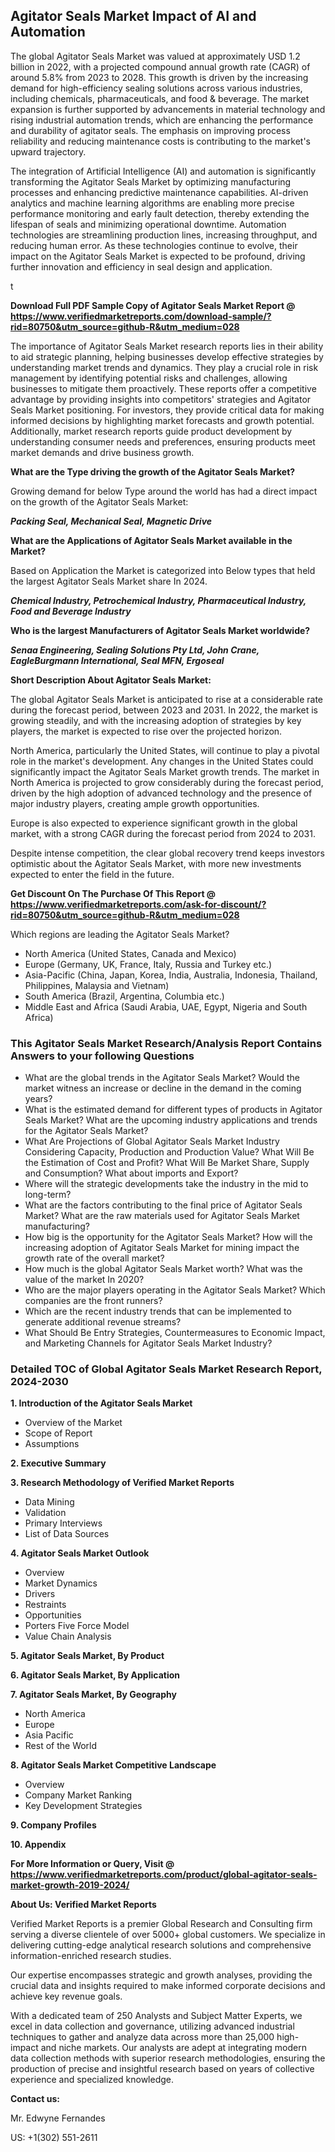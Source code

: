 <h2>Agitator Seals Market Impact of AI and Automation</h2><p>The global Agitator Seals Market was valued at approximately USD 1.2 billion in 2022, with a projected compound annual growth rate (CAGR) of around 5.8% from 2023 to 2028. This growth is driven by the increasing demand for high-efficiency sealing solutions across various industries, including chemicals, pharmaceuticals, and food & beverage. The market expansion is further supported by advancements in material technology and rising industrial automation trends, which are enhancing the performance and durability of agitator seals. The emphasis on improving process reliability and reducing maintenance costs is contributing to the market's upward trajectory.</p><p>The integration of Artificial Intelligence (AI) and automation is significantly transforming the Agitator Seals Market by optimizing manufacturing processes and enhancing predictive maintenance capabilities. AI-driven analytics and machine learning algorithms are enabling more precise performance monitoring and early fault detection, thereby extending the lifespan of seals and minimizing operational downtime. Automation technologies are streamlining production lines, increasing throughput, and reducing human error. As these technologies continue to evolve, their impact on the Agitator Seals Market is expected to be profound, driving further innovation and efficiency in seal design and application.</p>t</p><p id="" class=""><strong>Download Full PDF Sample Copy of Agitator Seals Market Report @ <a href="https://www.verifiedmarketreports.com/download-sample/?rid=80750&utm_source=github-R&utm_medium=028" target="_blank">https://www.verifiedmarketreports.com/download-sample/?rid=80750&utm_source=github-R&utm_medium=028</a></strong></p><p>The importance of&nbsp;Agitator Seals Market research reports lies in their ability to aid strategic planning, helping businesses develop effective strategies by understanding market trends and dynamics. They play a crucial role in risk management by identifying potential risks and challenges, allowing businesses to mitigate them proactively. These reports offer a competitive advantage by providing insights into competitors' strategies and Agitator Seals Market positioning. For investors, they provide critical data for making informed decisions by highlighting market forecasts and growth potential. Additionally, market research reports guide product development by understanding consumer needs and preferences, ensuring products meet market demands and drive business growth.</p><p><strong>What are the&nbsp;Type driving the growth of the Agitator Seals Market?</strong></p><p id="" class="">Growing demand for below Type around the world has had a direct impact on the growth of the Agitator Seals Market:</p><em><strong>Packing Seal, Mechanical Seal, Magnetic Drive</strong></em></p><strong>What are the&nbsp;Applications&nbsp;of Agitator Seals Market available in the Market?</strong></p><p id="" class="">Based on Application the Market is categorized into Below types that held the largest Agitator Seals Market share In 2024.</p><em><strong>Chemical Industry, Petrochemical Industry, Pharmaceutical Industry, Food and Beverage Industry</strong></em></p><strong>Who is the largest Manufacturers of Agitator Seals Market worldwide?</strong></p><p><em><strong>Senaa Engineering, Sealing Solutions Pty Ltd, John Crane, EagleBurgmann International, Seal MFN, Ergoseal</strong></em></p><p id="" class=""><strong>Short Description About Agitator Seals Market:</strong></p><p>The global Agitator Seals Market is anticipated to rise at a considerable rate during the forecast period, between 2023 and 2031. In 2022, the market is growing steadily, and with the increasing adoption of strategies by key players, the market is expected to rise over the projected horizon.</p><p>North America, particularly the United States, will continue to play a pivotal role in the market's development. Any changes in the United States could significantly impact the Agitator Seals Market growth trends. The market in North America is projected to grow considerably during the forecast period, driven by the high adoption of advanced technology and the presence of major industry players, creating ample growth opportunities.</p><p>Europe is also expected to experience significant growth in the global market, with a strong CAGR during the forecast period from 2024 to 2031.</p><p>Despite intense competition, the clear global recovery trend keeps investors optimistic about the Agitator Seals Market, with more new investments expected to enter the field in the future.</p><p id="" class=""><strong>Get Discount On The Purchase Of This Report @ <a href="https://www.verifiedmarketreports.com/ask-for-discount/?rid=80750&utm_source=github-R&utm_medium=028" target="_blank">https://www.verifiedmarketreports.com/ask-for-discount/?rid=80750&utm_source=github-R&utm_medium=028</a></strong></p>Which regions are leading the Agitator Seals Market?</p><ul><li>North America (United States, Canada and Mexico)</li><li>Europe (Germany, UK, France, Italy, Russia and Turkey etc.)</li><li>Asia-Pacific (China, Japan, Korea, India, Australia, Indonesia, Thailand, Philippines, Malaysia and Vietnam)</li><li>South America (Brazil, Argentina, Columbia etc.)</li><li>Middle East and Africa (Saudi Arabia, UAE, Egypt, Nigeria and South Africa)</li></ul><h3 id="" class="">This Agitator Seals Market Research/Analysis Report Contains Answers to your following Questions</h3><ul><li>What are the global trends in the Agitator Seals Market? Would the market witness an increase or decline in the demand in the coming years?</li><li>What is the estimated demand for different types of products in Agitator Seals Market? What are the upcoming industry applications and trends for the Agitator Seals Market?</li><li>What Are Projections of Global Agitator Seals Market Industry Considering Capacity, Production and Production Value? What Will Be the Estimation of Cost and Profit? What Will Be Market Share, Supply and Consumption? What about imports and Export?</li><li>Where will the strategic developments take the industry in the mid to long-term?</li><li>What are the factors contributing to the final price of Agitator Seals Market? What are the raw materials used for Agitator Seals Market manufacturing?</li><li>How big is the opportunity for the Agitator Seals Market? How will the increasing adoption of Agitator Seals Market for mining impact the growth rate of the overall market?</li><li>How much is the global Agitator Seals Market worth? What was the value of the market In 2020?</li><li>Who are the major players operating in the Agitator Seals Market? Which companies are the front runners?</li><li>Which are the recent industry trends that can be implemented to generate additional revenue streams?</li><li>What Should Be Entry Strategies, Countermeasures to Economic Impact, and Marketing Channels for Agitator Seals Market Industry?</li></ul><h3 id="" class="">Detailed TOC of Global Agitator Seals Market Research Report, 2024-2030</h3><p id="" class=""><strong>1. Introduction of the Agitator Seals Market</strong></p><ul><li>Overview of the Market</li><li>Scope of Report</li><li>Assumptions</li></ul><p id="" class=""><strong>2. Executive Summary</strong></p><p id="" class=""><strong>3. Research Methodology of Verified Market Reports</strong></p><ul><li>Data Mining</li><li>Validation</li><li>Primary Interviews</li><li>List of Data Sources</li></ul><p id="" class=""><strong>4. Agitator Seals Market Outlook</strong></p><ul><li>Overview</li><li>Market Dynamics</li><li>Drivers</li><li>Restraints</li><li>Opportunities</li><li>Porters Five Force Model</li><li>Value Chain Analysis</li></ul><p id="" class=""><strong>5. Agitator Seals Market, By Product</strong></p><p id="" class=""><strong>6. Agitator Seals Market, By Application</strong></p><p id="" class=""><strong>7. Agitator Seals Market, By Geography</strong></p><ul><li>North America</li><li>Europe</li><li>Asia Pacific</li><li>Rest of the World</li></ul><p id="" class=""><strong>8. Agitator Seals Market Competitive Landscape</strong></p><ul><li>Overview</li><li>Company Market Ranking</li><li>Key Development Strategies</li></ul><p id="" class=""><strong>9. Company Profiles</strong></p><p id="" class=""><strong>10. Appendix</strong></p><p id="" class=""><strong>For More Information or Query, Visit @ <a href="https://www.verifiedmarketreports.com/product/global-agitator-seals-market-growth-2019-2024/" target="_blank">https://www.verifiedmarketreports.com/product/global-agitator-seals-market-growth-2019-2024/</a></strong></p><p id="" class=""><strong>About Us: Verified Market Reports</strong></p><p id="" class="">Verified Market Reports is a premier Global Research and Consulting firm serving a diverse clientele of over 5000+ global customers. We specialize in delivering cutting-edge analytical research solutions and comprehensive information-enriched research studies.</p><p id="" class="">Our expertise encompasses strategic and growth analyses, providing the crucial data and insights required to make informed corporate decisions and achieve key revenue goals.</p><p id="" class="">With a dedicated team of 250 Analysts and Subject Matter Experts, we excel in data collection and governance, utilizing advanced industrial techniques to gather and analyze data across more than 25,000 high-impact and niche markets. Our analysts are adept at integrating modern data collection methods with superior research methodologies, ensuring the production of precise and insightful research based on years of collective experience and specialized knowledge.</p><p id="" class=""><strong>Contact us:</strong></p><p id="" class="">Mr. Edwyne Fernandes</p><p id="" class="">US: +1(302) 551-2611</p>